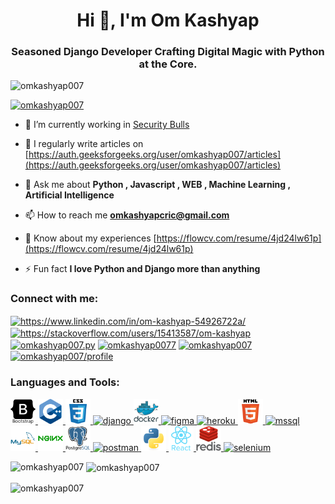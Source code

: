 <h1 align="center">Hi 👋, I'm Om Kashyap</h1>
<h3 align="center">Seasoned Django Developer Crafting Digital Magic with Python at the Core.</h3>

<p align="left"> <img src="https://komarev.com/ghpvc/?username=omkashyap007&label=Profile%20views&color=0e75b6&style=flat" alt="omkashyap007" /> </p>

<p align="left"> <a href="https://github.com/ryo-ma/github-profile-trophy"><img src="https://github-profile-trophy.vercel.app/?username=omkashyap007" alt="omkashyap007" /></a> </p>

- 🔭 I’m currently working in [Security Bulls](https://securitybulls.com/)

- 📝 I regularly write articles on [https://auth.geeksforgeeks.org/user/omkashyap007/articles](https://auth.geeksforgeeks.org/user/omkashyap007/articles)

- 💬 Ask me about **Python , Javascript , WEB , Machine Learning , Artificial Intelligence**

- 📫 How to reach me **omkashyapcric@gmail.com**

- 📄 Know about my experiences [https://flowcv.com/resume/4jd24lw61p](https://flowcv.com/resume/4jd24lw61p)

- ⚡ Fun fact **I love Python and Django more than anything**

<h3 align="left">Connect with me:</h3>
<p align="left">
<a href="https://linkedin.com/in/https://www.linkedin.com/in/om-kashyap-54926722a/" target="blank"><img align="center" src="https://raw.githubusercontent.com/rahuldkjain/github-profile-readme-generator/master/src/images/icons/Social/linked-in-alt.svg" alt="https://www.linkedin.com/in/om-kashyap-54926722a/" height="30" width="40" /></a>
<a href="https://stackoverflow.com/users/https://stackoverflow.com/users/15413587/om-kashyap" target="blank"><img align="center" src="https://raw.githubusercontent.com/rahuldkjain/github-profile-readme-generator/master/src/images/icons/Social/stack-overflow.svg" alt="https://stackoverflow.com/users/15413587/om-kashyap" height="30" width="40" /></a>
<a href="https://instagram.com/omkashyap007.py" target="blank"><img align="center" src="https://raw.githubusercontent.com/rahuldkjain/github-profile-readme-generator/master/src/images/icons/Social/instagram.svg" alt="omkashyap007.py" height="30" width="40" /></a>
<a href="https://www.codechef.com/users/omkashyap0077" target="blank"><img align="center" src="https://cdn.jsdelivr.net/npm/simple-icons@3.1.0/icons/codechef.svg" alt="omkashyap0077" height="30" width="40" /></a>
<a href="https://www.leetcode.com/omkashyap007" target="blank"><img align="center" src="https://raw.githubusercontent.com/rahuldkjain/github-profile-readme-generator/master/src/images/icons/Social/leet-code.svg" alt="omkashyap007" height="30" width="40" /></a>
<a href="https://auth.geeksforgeeks.org/user/omkashyap007/profile" target="blank"><img align="center" src="https://raw.githubusercontent.com/rahuldkjain/github-profile-readme-generator/master/src/images/icons/Social/geeks-for-geeks.svg" alt="omkashyap007/profile" height="30" width="40" /></a>
</p>

<h3 align="left">Languages and Tools:</h3>
<p align="left"> <a href="https://getbootstrap.com" target="_blank" rel="noreferrer"> <img src="https://raw.githubusercontent.com/devicons/devicon/master/icons/bootstrap/bootstrap-plain-wordmark.svg" alt="bootstrap" width="40" height="40"/> </a> <a href="https://www.w3schools.com/cpp/" target="_blank" rel="noreferrer"> <img src="https://raw.githubusercontent.com/devicons/devicon/master/icons/cplusplus/cplusplus-original.svg" alt="cplusplus" width="40" height="40"/> </a> <a href="https://www.w3schools.com/css/" target="_blank" rel="noreferrer"> <img src="https://raw.githubusercontent.com/devicons/devicon/master/icons/css3/css3-original-wordmark.svg" alt="css3" width="40" height="40"/> </a> <a href="https://www.djangoproject.com/" target="_blank" rel="noreferrer"> <img src="https://cdn.worldvectorlogo.com/logos/django.svg" alt="django" width="40" height="40"/> </a> <a href="https://www.docker.com/" target="_blank" rel="noreferrer"> <img src="https://raw.githubusercontent.com/devicons/devicon/master/icons/docker/docker-original-wordmark.svg" alt="docker" width="40" height="40"/> </a> <a href="https://www.figma.com/" target="_blank" rel="noreferrer"> <img src="https://www.vectorlogo.zone/logos/figma/figma-icon.svg" alt="figma" width="40" height="40"/> </a> <a href="https://heroku.com" target="_blank" rel="noreferrer"> <img src="https://www.vectorlogo.zone/logos/heroku/heroku-icon.svg" alt="heroku" width="40" height="40"/> </a> <a href="https://www.w3.org/html/" target="_blank" rel="noreferrer"> <img src="https://raw.githubusercontent.com/devicons/devicon/master/icons/html5/html5-original-wordmark.svg" alt="html5" width="40" height="40"/> </a> <a href="https://www.microsoft.com/en-us/sql-server" target="_blank" rel="noreferrer"> <img src="https://www.svgrepo.com/show/303229/microsoft-sql-server-logo.svg" alt="mssql" width="40" height="40"/> </a> <a href="https://www.mysql.com/" target="_blank" rel="noreferrer"> <img src="https://raw.githubusercontent.com/devicons/devicon/master/icons/mysql/mysql-original-wordmark.svg" alt="mysql" width="40" height="40"/> </a> <a href="https://www.nginx.com" target="_blank" rel="noreferrer"> <img src="https://raw.githubusercontent.com/devicons/devicon/master/icons/nginx/nginx-original.svg" alt="nginx" width="40" height="40"/> </a> <a href="https://www.postgresql.org" target="_blank" rel="noreferrer"> <img src="https://raw.githubusercontent.com/devicons/devicon/master/icons/postgresql/postgresql-original-wordmark.svg" alt="postgresql" width="40" height="40"/> </a> <a href="https://postman.com" target="_blank" rel="noreferrer"> <img src="https://www.vectorlogo.zone/logos/getpostman/getpostman-icon.svg" alt="postman" width="40" height="40"/> </a> <a href="https://www.python.org" target="_blank" rel="noreferrer"> <img src="https://raw.githubusercontent.com/devicons/devicon/master/icons/python/python-original.svg" alt="python" width="40" height="40"/> </a> <a href="https://reactjs.org/" target="_blank" rel="noreferrer"> <img src="https://raw.githubusercontent.com/devicons/devicon/master/icons/react/react-original-wordmark.svg" alt="react" width="40" height="40"/> </a> <a href="https://redis.io" target="_blank" rel="noreferrer"> <img src="https://raw.githubusercontent.com/devicons/devicon/master/icons/redis/redis-original-wordmark.svg" alt="redis" width="40" height="40"/> </a> <a href="https://www.selenium.dev" target="_blank" rel="noreferrer"> <img src="https://raw.githubusercontent.com/detain/svg-logos/780f25886640cef088af994181646db2f6b1a3f8/svg/selenium-logo.svg" alt="selenium" width="40" height="40"/> </a> </p>

<p><img align="left" src="https://github-readme-stats.vercel.app/api/top-langs?username=omkashyap007&show_icons=true&locale=en&layout=compact" alt="omkashyap007" /></p>

<p>&nbsp;<img align="center" src="https://github-readme-stats.vercel.app/api?username=omkashyap007&show_icons=true&locale=en" alt="omkashyap007" /></p>

<p><img align="center" src="https://github-readme-streak-stats.herokuapp.com/?user=omkashyap007&" alt="omkashyap007" /></p>
